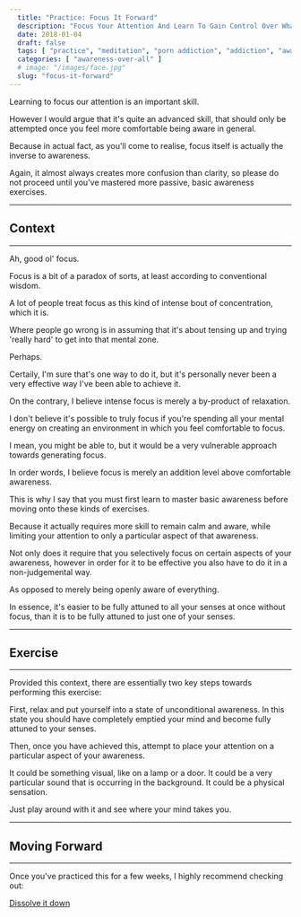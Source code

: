 ```yaml
---
  title: "Practice: Focus It Forward"
  description: "Focus Your Attention And Learn To Gain Control Over What Our Minds Pay Attention To. It Is An Ability Anyone Can Develop Through Practice."
  date: 2018-01-04
  draft: false
  tags: [ "practice", "meditation", "porn addiction", "addiction", "awareness", "awareness exercises", "perspective", "nofap", "neverfap", "neverfap deluxe" ]
  categories: [ "awareness-over-all" ]
  # image: "/images/face.jpg"
  slug: "focus-it-forward"
---
```


<!-- VERY HAPPY WITH THIS -->

Learning to focus our attention is an important skill.

However I would argue that it's quite an advanced skill, that should only be attempted once you feel more comfortable being aware in general.

Because in actual fact, as you'll come to realise, focus itself is actually the inverse to awareness.

<!-- Other exercises -->

Again, it almost always creates more confusion than clarity, so please do not proceed until you've mastered more passive, basic awareness exercises. 

<hr class="hr2"/>

## Context

<hr class="hr2"/>

Ah, good ol' focus.

Focus is a bit of a paradox of sorts, at least according to conventional wisdom.

A lot of people treat focus as this kind of intense bout of concentration, which it is.

Where people go wrong is in assuming that it's about tensing up and trying 'really hard' to get into that mental zone.

Perhaps. 

Certaily, I'm sure that's one way to do it, but it's personally never been a very effective way I've been able to achieve it.

On the contrary, I believe intense focus is merely a by-product of relaxation.

I don't believe it's possible to truly focus if you're spending all your mental energy on creating an environment in which you feel comfortable to focus.

I mean, you might be able to, but it would be a very vulnerable approach towards generating focus.

In order words, I believe focus is merely an addition level above comfortable awareness.

This is why I say that you must first learn to master basic awareness before moving onto these kinds of exercises. 

Because it actually requires more skill to remain calm and aware, while limiting your attention to only a particular aspect of that awareness.

Not only does it require that you selectively focus on certain aspects of your awareness, however in order for it to be effective you also have to do it in a non-judgemental way. 

As opposed to merely being openly aware of everything. 

In essence, it's easier to be fully attuned to all your senses at once without focus, than it is to be fully attuned to just one of your senses.

<hr class="hr2"/>

## Exercise

<hr class="hr2"/>

Provided this context, there are essentially two key steps towards performing this exercise:

First, relax and put yourself into a state of unconditional awareness. In this state you should have completely emptied your mind and become fully attuned to your senses.

Then, once you have achieved this, attempt to place your attention on a particular aspect of your awareness. 

It could be something visual, like on a lamp or a door. It could be a very particular sound that is occurring in the background. It could be a physical sensation. 

Just play around with it and see where your mind takes you.

<hr class="hr2"/>

## Moving Forward

<hr class="hr2"/>

Once you've practiced this for a few weeks, I highly recommend checking out: 

<a class="link" href="/articles/dissolve-it-down">Dissolve it down</a>

<!-- 
## Additional Resources  -->

<!-- maybe link to other  -->

